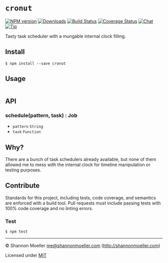 # `cronut`

[![NPM version][npm-img]][npm-url] [![Downloads][downloads-img]][npm-url] [![Build Status][travis-img]][travis-url] [![Coverage Status][coveralls-img]][coveralls-url] [![Chat][gitter-img]][gitter-url] [![Tip][amazon-img]][amazon-url]

Tasty task scheduler with a mungable internal clock filling.

## Install

    $ npm install --save cronut

## Usage

```js
```

## API

### schedule(pattern, task) : Job

- `pattern` `String`
- `task` `Function`

## Why?

There are a bunch of task schedulers already available, but none of them allowed me to mess with the internal clock for timeline manipulation or testing purposes.

## Contribute

Standards for this project, including tests, code coverage, and semantics are enforced with a build tool. Pull requests must include passing tests with 100% code coverage and no linting errors.

### Test

    $ npm test

----

© Shannon Moeller <me@shannonmoeller.com> (http://shannonmoeller.com)

Licensed under [MIT](http://shannonmoeller.com/mit.txt)

[amazon-img]:    https://img.shields.io/badge/amazon-tip_jar-yellow.svg?style=flat-square
[amazon-url]:    https://www.amazon.com/gp/registry/wishlist/1VQM9ID04YPC5?sort=universal-price
[coveralls-img]: http://img.shields.io/coveralls/shannonmoeller/cronut/master.svg?style=flat-square
[coveralls-url]: https://coveralls.io/r/shannonmoeller/cronut
[downloads-img]: http://img.shields.io/npm/dm/cronut.svg?style=flat-square
[gitter-img]:    http://img.shields.io/badge/gitter-join_chat-1dce73.svg?style=flat-square
[gitter-url]:    https://gitter.im/shannonmoeller/shannonmoeller
[npm-img]:       http://img.shields.io/npm/v/cronut.svg?style=flat-square
[npm-url]:       https://npmjs.org/package/cronut
[travis-img]:    http://img.shields.io/travis/shannonmoeller/cronut.svg?style=flat-square
[travis-url]:    https://travis-ci.org/shannonmoeller/cronut
